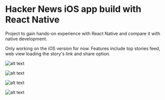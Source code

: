 # Hacker News iOS app build with React Native
Project to gain hands-on experience with React Native and compare it with native development.

Only working on the iOS version for now.
Features include top stories feed, web view loading the story's link and share option.

![alt text](http://i.imgur.com/t1Yhyfj.png?1)

![alt text](http://i.imgur.com/QMJ7Kad.png?1)

![alt text](http://i.imgur.com/4OUFK4o.png?1)

![alt text](http://i.imgur.com/gF6l71F.png?2)
